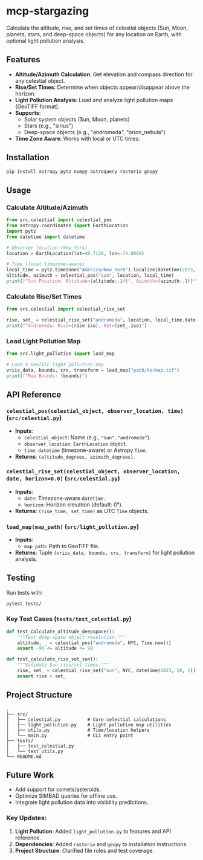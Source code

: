 # mcp-stargazing

Calculate the altitude, rise, and set times of celestial objects (Sun, Moon, planets, stars, and deep-space objects) for any location on Earth, with optional light pollution analysis.

## Features
- **Altitude/Azimuth Calculation**: Get elevation and compass direction for any celestial object.
- **Rise/Set Times**: Determine when objects appear/disappear above the horizon.
- **Light Pollution Analysis**: Load and analyze light pollution maps (GeoTIFF format).
- **Supports**:
  - Solar system objects (Sun, Moon, planets)
  - Stars (e.g., "sirius")
  - Deep-space objects (e.g., "andromeda", "orion_nebula")
- **Time Zone Aware**: Works with local or UTC times.

## Installation
```bash
pip install astropy pytz numpy astroquery rasterio geopy
```

## Usage

### Calculate Altitude/Azimuth
```python src/main.py
from src.celestial import celestial_pos
from astropy.coordinates import EarthLocation
import pytz
from datetime import datetime

# Observer location (New York)
location = EarthLocation(lat=40.7128, lon=-74.0060)

# Time (local timezone-aware)
local_time = pytz.timezone("America/New_York").localize(datetime(2023, 10, 1, 12, 0))
altitude, azimuth = celestial_pos("sun", location, local_time)
print(f"Sun Position: Altitude={altitude:.1f}°, Azimuth={azimuth:.1f}°")
```

### Calculate Rise/Set Times
```python src/main.py
from src.celestial import celestial_rise_set

rise, set_ = celestial_rise_set("andromeda", location, local_time.date())
print(f"Andromeda: Rise={rise.iso}, Set={set_.iso}")
```

### Load Light Pollution Map
```python src/light_pollution.py
from src.light_pollution import load_map

# Load a GeoTIFF light pollution map
vriis_data, bounds, crs, transform = load_map("path/to/map.tif")
print(f"Map Bounds: {bounds}")
```

## API Reference

### `celestial_pos(celestial_object, observer_location, time)` (`src/celestial.py`)
- **Inputs**:
  - `celestial_object`: Name (e.g., `"sun"`, `"andromeda"`).
  - `observer_location`: `EarthLocation` object.
  - `time`: `datetime` (timezone-aware) or Astropy `Time`.
- **Returns**: `(altitude_degrees, azimuth_degrees)`.

### `celestial_rise_set(celestial_object, observer_location, date, horizon=0.0)` (`src/celestial.py`)
- **Inputs**: 
  - `date`: Timezone-aware `datetime`.
  - `horizon`: Horizon elevation (default: 0°).
- **Returns**: `(rise_time, set_time)` as UTC `Time` objects.

### `load_map(map_path)` (`src/light_pollution.py`)
- **Inputs**:
  - `map_path`: Path to GeoTIFF file.
- **Returns**: Tuple `(vriis_data, bounds, crs, transform)` for light pollution analysis.

## Testing
Run tests with:
```bash
pytest tests/
```

### Key Test Cases (`tests/test_celestial.py`)
```python tests/test_celestial.py
def test_calculate_altitude_deepspace():
    """Test deep-space object resolution."""
    altitude, _ = celestial_pos("andromeda", NYC, Time.now())
    assert -90 <= altitude <= 90

def test_calculate_rise_set_sun():
    """Validate Sun rise/set times."""
    rise, set_ = celestial_rise_set("sun", NYC, datetime(2023, 10, 1))
    assert rise < set_
```

## Project Structure
```
.
├── src/
│   ├── celestial.py          # Core celestial calculations
│   ├── light_pollution.py    # Light pollution map utilities
│   ├── utils.py              # Time/location helpers
│   └── main.py               # CLI entry point
├── tests/
│   ├── test_celestial.py
│   └── test_utils.py
└── README.md
```

## Future Work
- Add support for comets/asteroids.
- Optimize SIMBAD queries for offline use.
- Integrate light pollution data into visibility predictions.

### Key Updates:
1. **Light Pollution**: Added `light_pollution.py` to features and API reference.
2. **Dependencies**: Added `rasterio` and `geopy` to installation instructions.
3. **Project Structure**: Clarified file roles and test coverage.
```